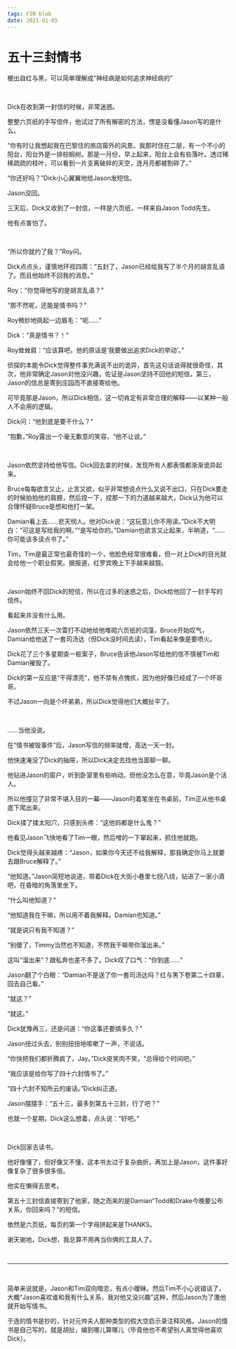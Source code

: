 ```yaml
---
tags: FIN blob
date: 2021-01-05
---
```


# 五十三封情书

梗出自红与黑，可以简单理解成“神经病是如何追求神经病的”

<br>

Dick在收到第一封信的时候，非常迷惑。

整整六页纸的手写信件，他试过了所有解密的方法，愣是没看懂Jason写的是什么。

“你有时让我想起我在巴黎住的旅店窗外的风景。我那时住在二层，有一个不小的阳台，阳台外是一排棕榈树。那是一月份，早上起来，阳台上会有些落叶。透过稀稀疏疏的枝叶，可以看到一片支离破碎的天空，连月亮都被割碎了。”

“你还好吗？”Dick小心翼翼地给Jason发短信。

Jason没回。

三天后，Dick又收到了一封信，一样是六页纸，一样来自Jason Todd先生。

他有点害怕了。

<br>

“所以你就约了我？”Roy问。

Dick点点头，谨慎地环视四周：“五封了，Jason已经给我写了半个月的胡言乱语了。而且他始终不回我的消息。”

Roy：“你觉得他写的是胡言乱语？”

“那不然呢，还能是情书吗？”

Roy微妙地挑起一边眉毛：“呃……”

Dick：“真是情书？！”

Roy耸耸肩：“应该算吧，他的原话是‘我要做出追求Dick的举动’。”

侦探的本能令Dick觉得整件事充满说不出的诡异，首先这句话说得就很奇怪，其次，他非常确定Jason对他没兴趣，佐证是Jason坚持不回他的短信，第三，Jason的信总是寄到庄园而不直接寄给他。

可毕竟那是Jason，所以Dick相信，这一切肯定有非常合理的解释——以某种一般人不会用的逻辑。

Dick问：“他到底是要干什么？”

“抱歉，”Roy露出一个毫无歉意的笑容，“他不让说。”

<br>

Jason依然坚持给他写信。Dick回去拿的时候，发现所有人都表情都渐渐诡异起来。

Bruce每每欲言又止，止言又欲，似乎非常想说点什么又说不出口，只在Dick要走的时候拍拍他的肩膀，然后捏一下，捏那一下的力道越来越大，Dick认为他可以合理怀疑Bruce是想和他打一架。

Damian看上去……悲天悯人。他对Dick说：“这玩意儿你不用读。”Dick不大明白：“可这是写给我的啊。”“是写给你的。”Damian也欲言又止起来，半晌道，“……你可能该多读点书了。”

Tim，Tim是最正常也最奇怪的一个，他脸色经常很难看，但一对上Dick的目光就会给他一个职业假笑。据报道，红罗宾晚上下手越来越狠。

<br>

Jason始终不回Dick的短信，所以在过多的迷惑之后，Dick给他回了一封手写的信件。

看起来并没有什么用。

Jason依然三天一次雷打不动地给他堆砌六页纸的词藻，Bruce开始叹气，Damian给他送了一套司汤达（但Dick没时间去读），Tim看起来像是要喷火。

Dick花了三个多星期查一桩案子，Bruce告诉他Jason写给他的信不慎被Tim和Damian摧毁了。

Dick的第一反应是“干得漂亮”，他不禁有点愧疚，因为他好像已经成了一个坏哥哥。

不过Jason一向是个坏弟弟，所以Dick觉得他们大概扯平了。

<br>

……当他没说。

在“情书被毁事件”后，Jason写信的频率陡增，高达一天一封。

他快速淹没了Dick的抽屉，所以Dick决定去找他当面聊一聊。

他钻进Jason的窗户，听到卧室里有些响动。但他没怎么在意，毕竟Jason是个活人。

所以他撞见了非常不堪入目的一幕——Jason叼着笔坐在书桌前，Tim正从他书桌底下爬出来。

Dick揉了揉太阳穴，只感到头疼：“这他妈都是什么鬼？”

他看见Jason飞快地看了Tim一眼，然后噌的一下窜起来，抓住他就跑。

Dick觉得头越来越疼：“Jason，如果你今天还不给我解释，那我确定你马上就要去跟Bruce解释了。”

“他知道。”Jason简短地说道，带着Dick在大街小巷里七拐八绕，钻进了一家小酒吧，在昏暗的角落里坐下。

“什么叫他知道？”

“他知道我在干嘛，所以用不着我解释。Damian也知道。”

“就是说只有我不知道？”

“别傻了，Timmy当然也不知道，不然我干嘛带你溜出来。”

这叫“溜出来”？跟私奔也差不多了。Dick叹了口气：“你到底……”

Jason翻了个白眼：“Damian不是送了你一套司汤达吗？红与黑下卷第二十四章，回去自己看。”

“就这？”

“就这。”

Dick犹豫再三，还是问道：“你这事还要搞多久？”

Jason扭过头去，别别扭扭地咳嗽了一声，不说话。

“你快把我们都折腾疯了，Jay。”Dick皮笑肉不笑，“总得给个时间吧。”

“我应该是给你写了四十六封情书了。”

“四十六封不知所云的废话。”Dick纠正道。

Jason摆摆手：“五十三，最多到第五十三封，行了吧？”

也就一个星期，Dick这么想着，点头说：“好吧。”

<br>

Dick回家去读书。

他好像懂了，但好像又不懂，这本书太过于复杂曲折，再加上是Jason，这件事好像复杂了很多很多倍。

他实在懒得去思考。

第五十三封信直接寄到了他家，随之而来的是Damian“Todd和Drake今晚要公布关系，你回来吗？”的短信。

依然是六页纸，每页的第一个字母拼起来是THANKS。

谢天谢地，Dick想，我总算不用再当你俩的工具人了。

<br>

------

<br>

简单来说就是，Jason和Tim双向暗恋，有点小暧昧。然后Tim不小心说错话了，大概“Jason喜欢谁和我有什么关系，我对他又没兴趣”这种，然后Jason为了激他就开始写情书。

于连的情书是抄的，针对元帅夫人那种类型的假大空启示录注释风格。Jason的情书是自己写的，就是胡扯，编到哪儿算哪儿（毕竟他也不希望别人真觉得他喜欢Dick）。
